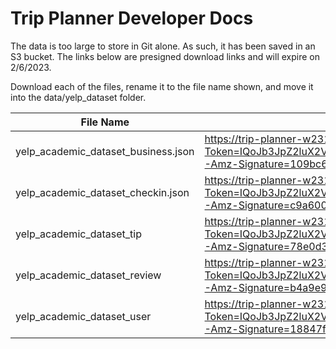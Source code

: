 # Trip Planner Developer Docs

The data is too large to store in Git alone. As such, it has been saved in an S3 bucket. The links below are presigned download links and will expire on 2/6/2023. 

Download each of the files, rename it to the file name shown, and move it into the data/yelp_dataset folder. 

| File Name | Link |
| --- | --- |
| yelp_academic_dataset_business.json| https://trip-planner-w231-data.s3.us-west-2.amazonaws.com/yelp_dataset/yelp_academic_dataset_business.json?X-Amz-Algorithm=AWS4-HMAC-SHA256&X-Amz-Credential=ASIARXNEDZBC356DOBMZ%2F20230203%2Fus-west-2%2Fs3%2Faws4_request&X-Amz-Date=20230203T020800Z&X-Amz-Expires=604800&X-Amz-SignedHeaders=host&X-Amz-Security-Token=IQoJb3JpZ2luX2VjEGoaCXVzLXdlc3QtMiJGMEQCIBbWFcDvWyyVwLGJEe6cucwwYS8ZR2YtD0%2BeWf3%2BOXFoAiAuUfyCAizX1aFPR0RyZG8R8u3dBQ8muRbsgGcDmERHmSr6Agjj%2F%2F%2F%2F%2F%2F%2F%2F%2F%2F8BEAAaDDExODk5MjY1MjM1NyIM3u0qthur7l4fEEoyKs4COYE%2B72QK6zM4J0bzQaiIoFRPVimZys7CjHsKrwAnqdTBKyCklWww63uNIw%2Bf6MTGM7Pdca4TyVkxJ2OxV%2BNpVTsPGTqYtOn01cHmIgGv8YtJhjjfaFjdS%2B1DRGFpU8652ugTaQ5s0KyJqyMSCrW8VJjJWtFmKKxEDUewyQXDxHCo77CX%2BOlWvWqOcxD%2FfSoAQcpQutCs61CjGl4uEZMbAewrAZUz2D24ORx7FWv5IzqfAZShWtdaTUt%2F9m1rDEmcoMqeMAHRtXWxt%2Buurt7KM6h7clN9XquFo%2ForRW1o2b45PHPFUZ2KO6QvnWs9%2B01Xz7um0tfy%2FZrAJay0qv7pQx6JtMZoR9XikkZE8x7ABDDMBatwJMq5uqK%2FmDnOVu9yoTRjYjinnPqfEkp0HnU49DeQLC%2FKVtme6OT4bkkA7H9wHJmz8MIGzHeXWiBxVjCM2PGeBjq0AqGWuPveF0hx17xHrCMIj0kmRwpnsTxTveZXBDSN9vAmy3iPvL%2FYxT5mkdyqc71hx33NDddMHLAaIRJaP9ILynjIRfw4RdkPGy7dngxDP4H%2BV9vDK%2BNN2OzD%2FATvLSDoUwbwGBurVB4LvGHHqlKpXoZtMZ76RTzIJln33pZMN5rUoKa6O5uyu%2FACCQkR0RaqlZ%2FCrLktDN2%2BKCw%2BVSQMf8fPZG6gORJ0fk%2BYqBrWPIuSyLpDzgYdF66K3QHhJh5p9ITZlwDiAqHUwzRhJU60QGmwRN%2BmDf3yeJU%2B3Fm%2BHM5HhhkuQfE7XzeYQYo566ukc4WNovC%2BzGh3bEOcHGdRtJ8MPhX1AzafSccK1YvqWl4zwzr1SKu6hgF%2FBmCua2UMTPrPc5H1yCbx8PuWVkTpGCipNRNU&X-Amz-Signature=109bc69745cd6cc3a95efcc1bf2d541d2cfb33883912f13ac6993569e72ced5d |
| yelp_academic_dataset_checkin.json | https://trip-planner-w231-data.s3.us-west-2.amazonaws.com/yelp_dataset/yelp_academic_dataset_checkin.json?X-Amz-Algorithm=AWS4-HMAC-SHA256&X-Amz-Credential=ASIARXNEDZBC356DOBMZ%2F20230203%2Fus-west-2%2Fs3%2Faws4_request&X-Amz-Date=20230203T020855Z&X-Amz-Expires=604800&X-Amz-SignedHeaders=host&X-Amz-Security-Token=IQoJb3JpZ2luX2VjEGoaCXVzLXdlc3QtMiJGMEQCIBbWFcDvWyyVwLGJEe6cucwwYS8ZR2YtD0%2BeWf3%2BOXFoAiAuUfyCAizX1aFPR0RyZG8R8u3dBQ8muRbsgGcDmERHmSr6Agjj%2F%2F%2F%2F%2F%2F%2F%2F%2F%2F8BEAAaDDExODk5MjY1MjM1NyIM3u0qthur7l4fEEoyKs4COYE%2B72QK6zM4J0bzQaiIoFRPVimZys7CjHsKrwAnqdTBKyCklWww63uNIw%2Bf6MTGM7Pdca4TyVkxJ2OxV%2BNpVTsPGTqYtOn01cHmIgGv8YtJhjjfaFjdS%2B1DRGFpU8652ugTaQ5s0KyJqyMSCrW8VJjJWtFmKKxEDUewyQXDxHCo77CX%2BOlWvWqOcxD%2FfSoAQcpQutCs61CjGl4uEZMbAewrAZUz2D24ORx7FWv5IzqfAZShWtdaTUt%2F9m1rDEmcoMqeMAHRtXWxt%2Buurt7KM6h7clN9XquFo%2ForRW1o2b45PHPFUZ2KO6QvnWs9%2B01Xz7um0tfy%2FZrAJay0qv7pQx6JtMZoR9XikkZE8x7ABDDMBatwJMq5uqK%2FmDnOVu9yoTRjYjinnPqfEkp0HnU49DeQLC%2FKVtme6OT4bkkA7H9wHJmz8MIGzHeXWiBxVjCM2PGeBjq0AqGWuPveF0hx17xHrCMIj0kmRwpnsTxTveZXBDSN9vAmy3iPvL%2FYxT5mkdyqc71hx33NDddMHLAaIRJaP9ILynjIRfw4RdkPGy7dngxDP4H%2BV9vDK%2BNN2OzD%2FATvLSDoUwbwGBurVB4LvGHHqlKpXoZtMZ76RTzIJln33pZMN5rUoKa6O5uyu%2FACCQkR0RaqlZ%2FCrLktDN2%2BKCw%2BVSQMf8fPZG6gORJ0fk%2BYqBrWPIuSyLpDzgYdF66K3QHhJh5p9ITZlwDiAqHUwzRhJU60QGmwRN%2BmDf3yeJU%2B3Fm%2BHM5HhhkuQfE7XzeYQYo566ukc4WNovC%2BzGh3bEOcHGdRtJ8MPhX1AzafSccK1YvqWl4zwzr1SKu6hgF%2FBmCua2UMTPrPc5H1yCbx8PuWVkTpGCipNRNU&X-Amz-Signature=c9a60067cccf4bc22b4038aefe2b68b87b438bb7f89b296f2989b9dcc48e2bdc |
| yelp_academic_dataset_tip | https://trip-planner-w231-data.s3.us-west-2.amazonaws.com/yelp_dataset/yelp_academic_dataset_tip.json?X-Amz-Algorithm=AWS4-HMAC-SHA256&X-Amz-Credential=ASIARXNEDZBC356DOBMZ%2F20230203%2Fus-west-2%2Fs3%2Faws4_request&X-Amz-Date=20230203T021022Z&X-Amz-Expires=604800&X-Amz-SignedHeaders=host&X-Amz-Security-Token=IQoJb3JpZ2luX2VjEGoaCXVzLXdlc3QtMiJGMEQCIBbWFcDvWyyVwLGJEe6cucwwYS8ZR2YtD0%2BeWf3%2BOXFoAiAuUfyCAizX1aFPR0RyZG8R8u3dBQ8muRbsgGcDmERHmSr6Agjj%2F%2F%2F%2F%2F%2F%2F%2F%2F%2F8BEAAaDDExODk5MjY1MjM1NyIM3u0qthur7l4fEEoyKs4COYE%2B72QK6zM4J0bzQaiIoFRPVimZys7CjHsKrwAnqdTBKyCklWww63uNIw%2Bf6MTGM7Pdca4TyVkxJ2OxV%2BNpVTsPGTqYtOn01cHmIgGv8YtJhjjfaFjdS%2B1DRGFpU8652ugTaQ5s0KyJqyMSCrW8VJjJWtFmKKxEDUewyQXDxHCo77CX%2BOlWvWqOcxD%2FfSoAQcpQutCs61CjGl4uEZMbAewrAZUz2D24ORx7FWv5IzqfAZShWtdaTUt%2F9m1rDEmcoMqeMAHRtXWxt%2Buurt7KM6h7clN9XquFo%2ForRW1o2b45PHPFUZ2KO6QvnWs9%2B01Xz7um0tfy%2FZrAJay0qv7pQx6JtMZoR9XikkZE8x7ABDDMBatwJMq5uqK%2FmDnOVu9yoTRjYjinnPqfEkp0HnU49DeQLC%2FKVtme6OT4bkkA7H9wHJmz8MIGzHeXWiBxVjCM2PGeBjq0AqGWuPveF0hx17xHrCMIj0kmRwpnsTxTveZXBDSN9vAmy3iPvL%2FYxT5mkdyqc71hx33NDddMHLAaIRJaP9ILynjIRfw4RdkPGy7dngxDP4H%2BV9vDK%2BNN2OzD%2FATvLSDoUwbwGBurVB4LvGHHqlKpXoZtMZ76RTzIJln33pZMN5rUoKa6O5uyu%2FACCQkR0RaqlZ%2FCrLktDN2%2BKCw%2BVSQMf8fPZG6gORJ0fk%2BYqBrWPIuSyLpDzgYdF66K3QHhJh5p9ITZlwDiAqHUwzRhJU60QGmwRN%2BmDf3yeJU%2B3Fm%2BHM5HhhkuQfE7XzeYQYo566ukc4WNovC%2BzGh3bEOcHGdRtJ8MPhX1AzafSccK1YvqWl4zwzr1SKu6hgF%2FBmCua2UMTPrPc5H1yCbx8PuWVkTpGCipNRNU&X-Amz-Signature=78e0d317f3f4d0e195cff69a2f4fdaa9ca3958cbdf240ec0db826388ca244293 |
| yelp_academic_dataset_review | https://trip-planner-w231-data.s3.us-west-2.amazonaws.com/yelp_dataset/yelp_academic_dataset_review.json?X-Amz-Algorithm=AWS4-HMAC-SHA256&X-Amz-Credential=ASIARXNEDZBC356DOBMZ%2F20230203%2Fus-west-2%2Fs3%2Faws4_request&X-Amz-Date=20230203T021054Z&X-Amz-Expires=604800&X-Amz-SignedHeaders=host&X-Amz-Security-Token=IQoJb3JpZ2luX2VjEGoaCXVzLXdlc3QtMiJGMEQCIBbWFcDvWyyVwLGJEe6cucwwYS8ZR2YtD0%2BeWf3%2BOXFoAiAuUfyCAizX1aFPR0RyZG8R8u3dBQ8muRbsgGcDmERHmSr6Agjj%2F%2F%2F%2F%2F%2F%2F%2F%2F%2F8BEAAaDDExODk5MjY1MjM1NyIM3u0qthur7l4fEEoyKs4COYE%2B72QK6zM4J0bzQaiIoFRPVimZys7CjHsKrwAnqdTBKyCklWww63uNIw%2Bf6MTGM7Pdca4TyVkxJ2OxV%2BNpVTsPGTqYtOn01cHmIgGv8YtJhjjfaFjdS%2B1DRGFpU8652ugTaQ5s0KyJqyMSCrW8VJjJWtFmKKxEDUewyQXDxHCo77CX%2BOlWvWqOcxD%2FfSoAQcpQutCs61CjGl4uEZMbAewrAZUz2D24ORx7FWv5IzqfAZShWtdaTUt%2F9m1rDEmcoMqeMAHRtXWxt%2Buurt7KM6h7clN9XquFo%2ForRW1o2b45PHPFUZ2KO6QvnWs9%2B01Xz7um0tfy%2FZrAJay0qv7pQx6JtMZoR9XikkZE8x7ABDDMBatwJMq5uqK%2FmDnOVu9yoTRjYjinnPqfEkp0HnU49DeQLC%2FKVtme6OT4bkkA7H9wHJmz8MIGzHeXWiBxVjCM2PGeBjq0AqGWuPveF0hx17xHrCMIj0kmRwpnsTxTveZXBDSN9vAmy3iPvL%2FYxT5mkdyqc71hx33NDddMHLAaIRJaP9ILynjIRfw4RdkPGy7dngxDP4H%2BV9vDK%2BNN2OzD%2FATvLSDoUwbwGBurVB4LvGHHqlKpXoZtMZ76RTzIJln33pZMN5rUoKa6O5uyu%2FACCQkR0RaqlZ%2FCrLktDN2%2BKCw%2BVSQMf8fPZG6gORJ0fk%2BYqBrWPIuSyLpDzgYdF66K3QHhJh5p9ITZlwDiAqHUwzRhJU60QGmwRN%2BmDf3yeJU%2B3Fm%2BHM5HhhkuQfE7XzeYQYo566ukc4WNovC%2BzGh3bEOcHGdRtJ8MPhX1AzafSccK1YvqWl4zwzr1SKu6hgF%2FBmCua2UMTPrPc5H1yCbx8PuWVkTpGCipNRNU&X-Amz-Signature=b4a9e96190959f2d19c7967ad17ed8477506064c990488d021768db3fc73ff5a | 
| yelp_academic_dataset_user| https://trip-planner-w231-data.s3.us-west-2.amazonaws.com/yelp_dataset/yelp_academic_dataset_user.json?X-Amz-Algorithm=AWS4-HMAC-SHA256&X-Amz-Credential=ASIARXNEDZBC356DOBMZ%2F20230203%2Fus-west-2%2Fs3%2Faws4_request&X-Amz-Date=20230203T021134Z&X-Amz-Expires=604800&X-Amz-SignedHeaders=host&X-Amz-Security-Token=IQoJb3JpZ2luX2VjEGoaCXVzLXdlc3QtMiJGMEQCIBbWFcDvWyyVwLGJEe6cucwwYS8ZR2YtD0%2BeWf3%2BOXFoAiAuUfyCAizX1aFPR0RyZG8R8u3dBQ8muRbsgGcDmERHmSr6Agjj%2F%2F%2F%2F%2F%2F%2F%2F%2F%2F8BEAAaDDExODk5MjY1MjM1NyIM3u0qthur7l4fEEoyKs4COYE%2B72QK6zM4J0bzQaiIoFRPVimZys7CjHsKrwAnqdTBKyCklWww63uNIw%2Bf6MTGM7Pdca4TyVkxJ2OxV%2BNpVTsPGTqYtOn01cHmIgGv8YtJhjjfaFjdS%2B1DRGFpU8652ugTaQ5s0KyJqyMSCrW8VJjJWtFmKKxEDUewyQXDxHCo77CX%2BOlWvWqOcxD%2FfSoAQcpQutCs61CjGl4uEZMbAewrAZUz2D24ORx7FWv5IzqfAZShWtdaTUt%2F9m1rDEmcoMqeMAHRtXWxt%2Buurt7KM6h7clN9XquFo%2ForRW1o2b45PHPFUZ2KO6QvnWs9%2B01Xz7um0tfy%2FZrAJay0qv7pQx6JtMZoR9XikkZE8x7ABDDMBatwJMq5uqK%2FmDnOVu9yoTRjYjinnPqfEkp0HnU49DeQLC%2FKVtme6OT4bkkA7H9wHJmz8MIGzHeXWiBxVjCM2PGeBjq0AqGWuPveF0hx17xHrCMIj0kmRwpnsTxTveZXBDSN9vAmy3iPvL%2FYxT5mkdyqc71hx33NDddMHLAaIRJaP9ILynjIRfw4RdkPGy7dngxDP4H%2BV9vDK%2BNN2OzD%2FATvLSDoUwbwGBurVB4LvGHHqlKpXoZtMZ76RTzIJln33pZMN5rUoKa6O5uyu%2FACCQkR0RaqlZ%2FCrLktDN2%2BKCw%2BVSQMf8fPZG6gORJ0fk%2BYqBrWPIuSyLpDzgYdF66K3QHhJh5p9ITZlwDiAqHUwzRhJU60QGmwRN%2BmDf3yeJU%2B3Fm%2BHM5HhhkuQfE7XzeYQYo566ukc4WNovC%2BzGh3bEOcHGdRtJ8MPhX1AzafSccK1YvqWl4zwzr1SKu6hgF%2FBmCua2UMTPrPc5H1yCbx8PuWVkTpGCipNRNU&X-Amz-Signature=18847f5a77efcc7ad851a9eb037a5ff18b82584f5fa5b69217f9e8bdad2dea20 |